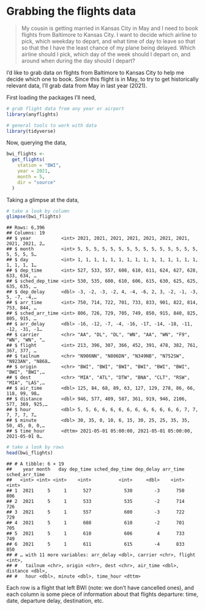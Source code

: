 
# Grabbing the flights data

> My cousin is getting married in Kansas City in May and I need to book
> flights from Baltimore to Kansas City. I want to decide which airline
> to pick, which weekday to depart, and what time of day to leave so
> that so that the I have the least chance of my plane being delayed.
> Which airline should I pick, which day of the week should I depart on,
> and around when during the day should I depart?

I’d like to grab data on flights from Baltimore to Kansas City to help
me decide which one to book. Since this flight is in May, to try to get
historically relevant data, I’ll grab data from May in last year (2021).

First loading the packages I’ll need,

``` r
# grab flight data from any year or airport
library(anyflights)

# general tools to work with data
library(tidyverse)
```

Now, querying the data,

``` r
bwi_flights <- 
  get_flights(
    station = "BWI",
    year = 2021,
    month = 5,
    dir = "source"
  )
```

Taking a glimpse at the data,

``` r
# take a look by column
glimpse(bwi_flights)
```

    ## Rows: 6,396
    ## Columns: 19
    ## $ year           <int> 2021, 2021, 2021, 2021, 2021, 2021, 2021, 2021, 2021, 2…
    ## $ month          <int> 5, 5, 5, 5, 5, 5, 5, 5, 5, 5, 5, 5, 5, 5, 5, 5, 5, 5, 5…
    ## $ day            <int> 1, 1, 1, 1, 1, 1, 1, 1, 1, 1, 1, 1, 1, 1, 1, 1, 1, 1, 1…
    ## $ dep_time       <int> 527, 533, 557, 608, 610, 611, 624, 627, 628, 633, 634, …
    ## $ sched_dep_time <int> 530, 535, 600, 610, 606, 615, 630, 625, 625, 635, 635, …
    ## $ dep_delay      <dbl> -3, -2, -3, -2, 4, -4, -6, 2, 3, -2, -1, -3, 5, -7, -4,…
    ## $ arr_time       <int> 750, 714, 722, 701, 733, 833, 901, 822, 814, 753, 844, …
    ## $ sched_arr_time <int> 806, 726, 729, 705, 749, 850, 915, 840, 825, 805, 915, …
    ## $ arr_delay      <dbl> -16, -12, -7, -4, -16, -17, -14, -18, -11, -12, -31, -1…
    ## $ carrier        <chr> "AA", "DL", "DL", "WN", "AA", "WN", "F9", "WN", "WN", "…
    ## $ flight         <int> 213, 396, 307, 366, 452, 391, 478, 382, 761, 367, 377, …
    ## $ tailnum        <chr> "N906NN", "N806DN", "N349NB", "N752SW", "N923AN", "N868…
    ## $ origin         <chr> "BWI", "BWI", "BWI", "BWI", "BWI", "BWI", "BWI", "BWI",…
    ## $ dest           <chr> "MIA", "ATL", "DTW", "BNA", "CLT", "RSW", "MIA", "LAS",…
    ## $ air_time       <dbl> 125, 84, 68, 89, 63, 127, 129, 278, 86, 66, 118, 99, 98…
    ## $ distance       <dbl> 946, 577, 409, 587, 361, 919, 946, 2106, 577, 369, 925,…
    ## $ hour           <dbl> 5, 5, 6, 6, 6, 6, 6, 6, 6, 6, 6, 6, 6, 7, 7, 7, 7, 7, 7…
    ## $ minute         <dbl> 30, 35, 0, 10, 6, 15, 30, 25, 25, 35, 35, 50, 45, 0, 0,…
    ## $ time_hour      <dttm> 2021-05-01 05:00:00, 2021-05-01 05:00:00, 2021-05-01 0…

``` r
# take a look by rows
head(bwi_flights)
```

    ## # A tibble: 6 × 19
    ##    year month   day dep_time sched_dep_time dep_delay arr_time sched_arr_time
    ##   <int> <int> <int>    <int>          <int>     <dbl>    <int>          <int>
    ## 1  2021     5     1      527            530        -3      750            806
    ## 2  2021     5     1      533            535        -2      714            726
    ## 3  2021     5     1      557            600        -3      722            729
    ## 4  2021     5     1      608            610        -2      701            705
    ## 5  2021     5     1      610            606         4      733            749
    ## 6  2021     5     1      611            615        -4      833            850
    ## # … with 11 more variables: arr_delay <dbl>, carrier <chr>, flight <int>,
    ## #   tailnum <chr>, origin <chr>, dest <chr>, air_time <dbl>, distance <dbl>,
    ## #   hour <dbl>, minute <dbl>, time_hour <dttm>

Each row is a flight that left BWI (note: we don’t have cancelled ones),
and each column is some piece of information about that flights
departure: time, date, departure delay, destination, etc.
